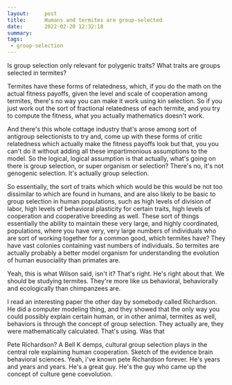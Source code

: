 ```yaml
---
layout:     post
title:      Humans and termites are group-selected
date:       2022-02-20 12:32:18
summary:    
tags:
 - group-selection
---
```


Is group selection only relevant for polygenic traits? What traits are groups selected in termites? 

Termites have these forms of relatedness, which, if you do the math on the actual fitness payoffs, given the level and scale of cooperation among termites, there's no way you can make it work using kin selection. So if you just work out the sort of fractional relatedness of each termite, and you try to compute the fitness, what you actually mathematics doesn't work.

And there's this whole cottage industry that's arose among sort of antigroup selectionists to try and, come up with these forms of critic relatedness which actually make the fitness payoffs look but that, you you can't do it without adding all these impartimonious assumptions to the model. So the logical, logical assumption is that actually, what's going on there is group selection, or super organism or selection? There's no, it's not genogenic selection. It's actually group selection.

So essentially, the sort of traits which which would be this would be not too dissimilar to which are found in humans, and are also likely to be basic to group selection in human populations, such as high levels of division of labor, high levels of behavioral plasticity for certain traits, high levels of cooperation and cooperative breeding as well. These sort of things essentially the ability to maintain these very large, and highly coordinated, populations, where you have very, very large numbers of individuals who are sort of working together for a common good, which termites have? They have vast colonies containing vast numbers of individuals. So termites are actually probably a better model organism for understanding the evolution of human eusociality than primates are. 

Yeah, this is what Wilson said, isn't it? That's right. He's right about that. We should be studying termites. They're more like us behavioral, behaviorally and ecologically than chimpanzees are.

I read an interesting paper the other day by somebody called Richardson. He did a computer modeling thing, and they showed that the only way you could possibly explain certain human, or in other animal, termites as well, behaviors is through the concept of group selection. They actually are, they were mathematically calculated. That's using. Was that 

Pete Richardson? A Bell K demps, cultural group selection plays in the central role explaining human cooperation. Sketch of the evidence brain behavioral sciences. Yeah, i've known pete Richardson forever. He's years and years and years. He's a great guy. He's the guy who came up the concept of culture gene coevolution.